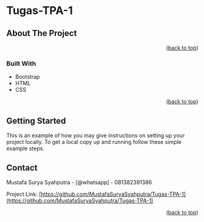 # Tugas-TPA-1

<!-- Improved compatibility of back to top link: See: https://github.com/othneildrew/Best-README-Template/pull/73 -->
<a name="readme-top"></a>
<!--
*** Thanks for checking out the Best-README-Template. If you have a suggestion
*** that would make this better, please fork the repo and create a pull request
*** or simply open an issue with the tag "enhancement".
*** Don't forget to give the project a star!
*** Thanks again! Now go create something AMAZING! :D
-->



<!-- PROJECT SHIELDS -->
<!--
*** I'm using markdown "reference style" links for readability.
*** Reference links are enclosed in brackets [ ] instead of parentheses ( ).
*** See the bottom of this document for the declaration of the reference variables
*** for contributors-url, forks-url, etc. This is an optional, concise syntax you may use.
*** https://www.markdownguide.org/basic-syntax/#reference-style-links
-->

<!-- ABOUT THE PROJECT -->
## About The Project


<p align="right">(<a href="#readme-top">back to top</a>)</p>



### Built With

* Bootstrap
* HTML
* CSS

<p align="right">(<a href="#readme-top">back to top</a>)</p>



<!-- GETTING STARTED -->
## Getting Started

This is an example of how you may give instructions on setting up your project locally.
To get a local copy up and running follow these simple example steps.

<!-- CONTACT -->
## Contact

Mustafa Surya Syahputra - [@whatsapp] - 081382391386

Project Link: [https://github.com/MustafaSuryaSyahputra/Tugas-TPA-1](https://github.com/MustafaSuryaSyahputra/Tugas-TPA-1)

<p align="right">(<a href="#readme-top">back to top</a>)</p>
